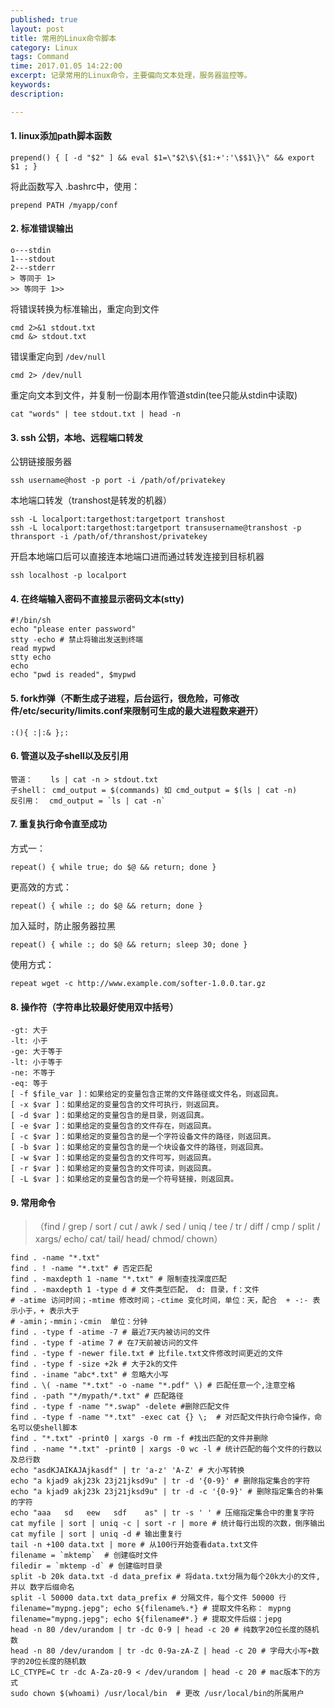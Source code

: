 ```yaml
---
published: true
layout: post
title: 常用的Linux命令脚本
category: Linux
tags: Command
time: 2017.01.05 14:22:00
excerpt: 记录常用的Linux命令，主要偏向文本处理，服务器监控等。
keywords: 
description: 

---
```



#### 1. linux添加path脚本函数

  
    prepend() { [ -d "$2" ] && eval $1=\"$2\$\{$1:+':'\$$1\}\" && export $1 ; }
  
将此函数写入 .bashrc中，使用：
    
    prepend PATH /myapp/conf
    
#### 2. 标准错误输出
    
    o---stdin
    1---stdout
    2---stderr
    > 等同于 1>
    >> 等同于 1>>
    
将错误转换为标准输出，重定向到文件
    
    cmd 2>&1 stdout.txt
    cmd &> stdout.txt
    
错误重定向到 `/dev/null`
    
    cmd 2> /dev/null
    
重定向文本到文件，并复制一份副本用作管道stdin(tee只能从stdin中读取)
    
    cat "words" | tee stdout.txt | head -n
    
#### 3. ssh 公钥，本地、远程端口转发
公钥链接服务器
    
    ssh username@host -p port -i /path/of/privatekey
    
本地端口转发（transhost是转发的机器）
    
    ssh -L localport:targethost:targetport transhost
    ssh -L localport:targethost:targetport transusername@transhost -p thransport -i /path/of/thranshost/privatekey
    
开启本地端口后可以直接连本地端口进而通过转发连接到目标机器
    
    ssh localhost -p localport
    
#### 4. 在终端输入密码不直接显示密码文本(stty)
    
    #!/bin/sh
    echo "please enter password"
    stty -echo # 禁止将输出发送到终端
    read mypwd
    stty echo
    echo
    echo "pwd is readed", $mypwd
    
#### 5. fork炸弹（不断生成子进程，后台运行，很危险，可修改件/etc/security/limits.conf来限制可生成的最大进程数来避开）
    
    :(){ :|:& };:
    
#### 6. 管道以及子shell以及反引用
    
    管道：    ls | cat -n > stdout.txt
    子shell： cmd_output = $(commands) 如 cmd_output = $(ls | cat -n)
    反引用：  cmd_output = `ls | cat -n`
    
#### 7. 重复执行命令直至成功
方式一：
    
    repeat() { while true; do $@ && return; done }
    
更高效的方式：
    
    repeat() { while :; do $@ && return; done }
    
加入延时，防止服务器拉黑
    
    repeat() { while :; do $@ && return; sleep 30; done }
    
使用方式：
    
    repeat wget -c http://www.example.com/softer-1.0.0.tar.gz
    
#### 8. 操作符（字符串比较最好使用双中括号）
    
    -gt: 大于
    -lt: 小于
    -ge: 大于等于
    -lt: 小于等于
    -ne: 不等于
    -eq: 等于
    [ -f $file_var ]：如果给定的变量包含正常的文件路径或文件名，则返回真。
    [ -x $var ]：如果给定的变量包含的文件可执行，则返回真。
    [ -d $var ]：如果给定的变量包含的是目录，则返回真。
    [ -e $var ]：如果给定的变量包含的文件存在，则返回真。
    [ -c $var ]：如果给定的变量包含的是一个字符设备文件的路径，则返回真。
    [ -b $var ]：如果给定的变量包含的是一个块设备文件的路径，则返回真。
    [ -w $var ]：如果给定的变量包含的文件可写，则返回真。
    [ -r $var ]：如果给定的变量包含的文件可读，则返回真。
    [ -L $var ]：如果给定的变量包含的是一个符号链接，则返回真。
    
#### 9. 常用命令
> （find / grep / sort / cut / awk / sed / uniq / tee / tr / diff / cmp / split / xargs/ echo/ cat/ tail/ head/ chmod/ chown）

    
    find . -name "*.txt"
    find . ! -name "*.txt" # 否定匹配
    find . -maxdepth 1 -name "*.txt" # 限制查找深度匹配
    find . -maxdepth 1 -type d # 文件类型匹配， d: 目录，f：文件
    # -atime 访问时间；-mtime 修改时间；-ctime 变化时间，单位：天，配合  + -:- 表示小于，+ 表示大于
    # -amin；-mmin；-cmin  单位：分钟
    find . -type f -atime -7 # 最近7天内被访问的文件
    find . -type f -atime 7 # 在7天前被访问的文件
    find . -type f -newer file.txt # 比file.txt文件修改时间更近的文件
    find . -type f -size +2k # 大于2k的文件
    find . -iname "abc*.txt" # 忽略大小写
    find . \( -name "*.txt" -o -name "*.pdf" \) # 匹配任意一个,注意空格
    find . -path "*/mypath/*.txt" # 匹配路径
    find . -type f -name "*.swap" -delete #删除匹配文件
    find . -type f -name "*.txt" -exec cat {} \;  # 对匹配文件执行命令操作，命名可以使shell脚本
    find . "*.txt" -print0 | xargs -0 rm -f #找出匹配的文件并删除
    find . -name "*.txt" -print0 | xargs -0 wc -l # 统计匹配的每个文件的行数以及总行数
    echo "asdKJAIKAJAjkasdf" | tr 'a-z' 'A-Z' # 大小写转换
    echo "a kjad9 akj23k 23j21jksd9u" | tr -d '{0-9}' # 删除指定集合的字符
    echo "a kjad9 akj23k 23j21jksd9u" | tr -d -c '{0-9}' # 删除指定集合的补集的字符
    echo "aaa   sd   eew   sdf    as" | tr -s ' ' # 压缩指定集合中的重复字符
    cat myfile | sort | uniq -c | sort -r | more # 统计每行出现的次数，倒序输出
    cat myfile | sort | uniq -d # 输出重复行
    tail -n +100 data.txt | more # 从100行开始查看data.txt文件
    filename = `mktemp`  # 创建临时文件
    filedir = `mktemp -d` # 创建临时目录
    split -b 20k data.txt -d data_prefix # 将data.txt分隔为每个20k大小的文件,并以 数字后缀命名
    split -l 50000 data.txt data_prefix # 分隔文件，每个文件 50000 行
    filename="mypng.jepg"; echo ${filename%.*} # 提取文件名称： mypng
    filename="mypng.jepg"; echo ${filename#*.} # 提取文件后缀：jepg
    head -n 80 /dev/urandom | tr -dc 0-9 | head -c 20 # 纯数字20位长度的随机数
    head -n 80 /dev/urandom | tr -dc 0-9a-zA-Z | head -c 20 # 字母大小写+数字的20位长度的随机数
    LC_CTYPE=C tr -dc A-Za-z0-9 < /dev/urandom | head -c 20 # mac版本下的方式
    sudo chown $(whoami) /usr/local/bin  # 更改 /usr/local/bin的所属用户
    

